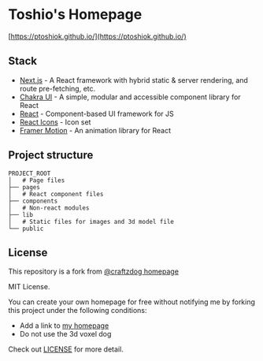 # Toshio's Homepage

[https://ptoshiok.github.io/](https://ptoshiok.github.io/)

## Stack

- [Next.js](https://nextjs.org/) - A React framework with hybrid static & server rendering, and route pre-fetching, etc.
- [Chakra UI](https://chakra-ui.com/) - A simple, modular and accessible component library for React
- [React](https://reactjs.org/) - Component-based UI framework for JS
- [React Icons](https://react-icons.github.io/react-icons/) - Icon set
- [Framer Motion](https://www.framer.com/motion/) - An animation library for React

## Project structure

```
PROJECT_ROOT
│   # Page files
├── pages
│   # React component files
├── components
│   # Non-react modules
├── lib
│   # Static files for images and 3d model file
└── public
```

## License

This repository is a fork from [@craftzdog homepage](https://github.com/craftzdog/craftzdog-homepage)

MIT License.

You can create your own homepage for free without notifying me by forking this project under the following conditions:

- Add a link to [my homepage](https://www.craftz.dog/)
- Do not use the 3d voxel dog

Check out [LICENSE](./LICENSE) for more detail.

